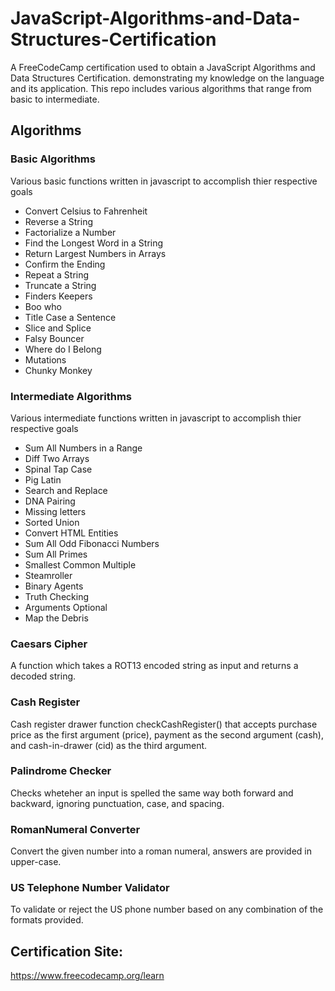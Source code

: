 # JavaScript-Algorithms-and-Data-Structures-Certification
A FreeCodeCamp certification used to obtain a JavaScript Algorithms and Data Structures Certification. demonstrating my knowledge on the language and its application. This repo includes various algorithms that range from basic to intermediate.

## Algorithms
### Basic Algorithms
Various basic functions written in javascript to accomplish thier respective goals
* Convert Celsius to Fahrenheit
* Reverse a String
* Factorialize a Number
* Find the Longest Word in a String
* Return Largest Numbers in Arrays
* Confirm the Ending
* Repeat a String
* Truncate a String
* Finders Keepers
* Boo who
* Title Case a Sentence
* Slice and Splice
* Falsy Bouncer
* Where do I Belong
* Mutations
* Chunky Monkey
### Intermediate Algorithms
Various intermediate functions written in javascript to accomplish thier respective goals
* Sum All Numbers in a Range
* Diff Two Arrays
* Spinal Tap Case
* Pig Latin 
* Search and Replace
* DNA Pairing
* Missing letters
* Sorted Union
* Convert HTML Entities
* Sum All Odd Fibonacci Numbers
* Sum All Primes
* Smallest Common Multiple
* Steamroller
* Binary Agents
* Truth Checking
* Arguments Optional
* Map the Debris
### Caesars Cipher
A function which takes a ROT13 encoded string as input and returns a decoded string.
### Cash Register
Cash register drawer function checkCashRegister() that accepts purchase price as the first argument (price), payment as the second argument (cash), and cash-in-drawer (cid) as the third argument.
### Palindrome Checker
Checks wheteher an input is spelled the same way both forward and backward, ignoring punctuation, case, and spacing.
### RomanNumeral Converter
Convert the given number into a roman numeral, answers are provided in upper-case.
### US Telephone Number Validator
To validate or reject the US phone number based on any combination of the formats provided.
## Certification Site:
https://www.freecodecamp.org/learn
